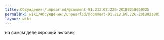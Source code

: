 ```yaml
---
title: Обсуждение:/unpearled/@comment-91.212.68.226-20180218050925
permalink: wiki/Обсуждение:/unpearled/@comment-91.212.68.226-20180218050925/
layout: wiki
---
```


на самом деле хороший человек 
